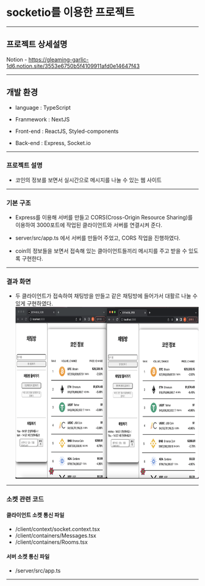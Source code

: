 # socketio를 이용한 프로젝트

---

## 프로젝트 상세설명

Notion - https://gleaming-garlic-1d6.notion.site/3553e6750b5f4109911afd0e14647f43

---

## 개발 환경

- language : TypeScript

- Franmework : NextJS

- Front-end : ReactJS, Styled-components

- Back-end : Express, Socket.io

---

### 프로젝트 설명

- 코인의 정보를 보면서 실시간으로 메시지를 나눌 수 있는 웹 사이트

---

### 기본 구조

- Express를 이용해 서버를 만들고 CORS(Cross-Origin Resource Sharing)를 이용하여 3000포트에 작업된 클라이언트와 서버를 연결시켜 준다.

- server/src/app.ts 에서 서버를 만들어 주었고, CORS 작업을 진행하였다.

- coin의 정보들을 보면서 접속해 있는 클아이언트들끼리 메시지를 주고 받을 수 있도록 구현한다.

---

### 결과 화면

- 두 클라이언트가 접속하여 채팅방을 만들고 같은 채팅방에 들어가서 대활르 나눌 수 있게 구현하였다.
  <img width="700" height="450" src="https://github.com/chominho14/TcpProject/blob/main/resultscreenshot/10.png"></img>

---

### 소켓 관련 코드

#### 클라이언트 소켓 통신 파일

- /client/context/socket.context.tsx
- /client/containers/Messages.tsx
- /client/containers/Rooms.tsx

#### 서버 소켓 통신 파일

- /server/src/app.ts

---
